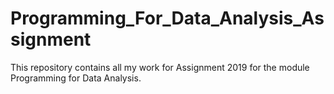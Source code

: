 # Programming_For_Data_Analysis_Assignment
This repository contains all my work for Assignment 2019 for the module Programming for Data Analysis. 
